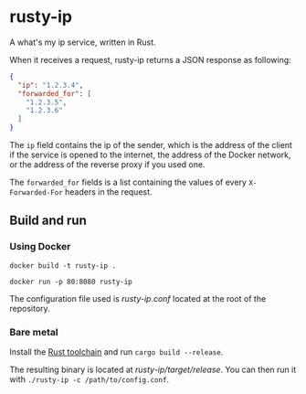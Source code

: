 # rusty-ip

A what's my ip service, written in Rust.

When it receives a request, rusty-ip returns a JSON response as following:

```json
{
  "ip": "1.2.3.4",
  "forwarded_for": [
    "1.2.3.5",
    "1.2.3.6"
  ]
}
```

The `ip` field contains the ip of the sender, which is the address of the client if the service is opened to the
internet, the address of the Docker network, or the address of the reverse proxy if you used one.

The `forwarded_for` fields is a list containing the values of every `X-Forwarded-For` headers in the request.

## Build and run
### Using Docker

`docker build -t rusty-ip .`

`docker run -p 80:8080 rusty-ip`

The configuration file used is *rusty-ip.conf* located at the root of the repository.

### Bare metal

Install the [Rust toolchain](https://www.rust-lang.org/tools/install) and run `cargo build --release`.

The resulting binary is located at *rusty-ip/target/release*. 
You can then run it with `./rusty-ip -c /path/to/config.conf`.